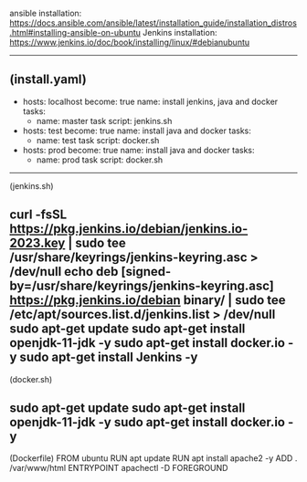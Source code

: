 ansible installation: https://docs.ansible.com/ansible/latest/installation_guide/installation_distros.html#installing-ansible-on-ubuntu
Jenkins installation: https://www.jenkins.io/doc/book/installing/linux/#debianubuntu

----------------------------------------------------------------------------------------------
(install.yaml)
---
 - hosts: localhost
   become: true
   name: install jenkins, java and docker
   tasks:
    - name: master task
      script: jenkins.sh
 - hosts: test
   become: true
   name: install java and docker
   tasks:
    - name: test task
      script: docker.sh
 - hosts: prod
   become: true
   name: install java and docker
   tasks:
    - name: prod task
      script: docker.sh
----------------------------------------------------------------------------
(jenkins.sh)

curl -fsSL https://pkg.jenkins.io/debian/jenkins.io-2023.key | sudo tee \
  /usr/share/keyrings/jenkins-keyring.asc > /dev/null
echo deb [signed-by=/usr/share/keyrings/jenkins-keyring.asc] \
  https://pkg.jenkins.io/debian binary/ | sudo tee \
  /etc/apt/sources.list.d/jenkins.list > /dev/null
sudo apt-get update
sudo apt-get install openjdk-11-jdk -y
sudo apt-get install docker.io -y
sudo apt-get install Jenkins -y 
----------------------------------------------------------------------------------
(docker.sh)

sudo apt-get update
sudo apt-get install openjdk-11-jdk -y
sudo apt-get install docker.io -y
-------------------------------------------------------------------------
(Dockerfile)
FROM ubuntu
RUN apt update
RUN apt install apache2 -y
ADD . /var/www/html
ENTRYPOINT apachectl -D FOREGROUND
